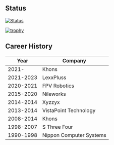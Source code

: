 ## Status

[![Status](https://github-readme-stats.vercel.app/api?username=tunefs&count_private=true&hide=stars&show_icons=true&theme=dracula)](https://github.com/anuraghazra/github-readme-stats)

[![trophy](https://github-profile-trophy.vercel.app/?username=tunefs&theme=dracula)](https://github.com/ryo-ma/github-profile-trophy)

## Career History

Year      | Company
--------- | ----------
2021-     | Khons
2021-2023 | LexxPluss
2020-2021 | FPV Robotics
2015-2020 | Nileworks
2014-2014 | Xyzzyx
2013-2014 | VistaPoint Technology
2008-2014 | Khons
1998-2007 | S Three Four
1990-1998 | Nippon Computer Systems
